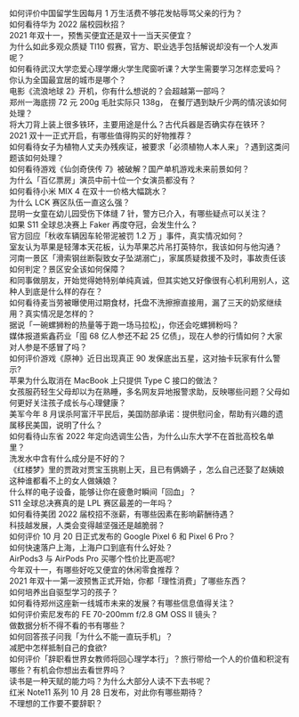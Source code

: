 如何评价中国留学生因每月 1 万生活费不够花发帖辱骂父亲的行为？  
如何看待华为 2022 届校园秋招？  
2021 年双十一，预售买便宜还是双十一当天买便宜？  
为什么如此多观众质疑 TI10 假赛，官方、职业选手包括解说却没有一个人发声呢？  
如何看待武汉大学恋爱心理学爆火学生爬窗听课？大学生需要学习怎样恋爱吗？  
你认为全国最宜居的城市是哪个？  
电影《流浪地球 2》开机，你有什么想说的？会超越第一部吗？  
郑州一海底捞 72 元 200g 毛肚实际只 138g， 在餐厅遇到缺斤少两的情况该如何处理？  
将大刀背上装上很多铁环，主要用途是什么？古代兵器是否确实存在铁环？  
2021 双十一正式开启，有哪些值得购买的好物推荐？  
如何看待女子为植物人丈夫办残疾证，被要求「必须植物人本人来」？遇到这类问题该如何处理？  
如何看待游戏《仙剑奇侠传 7》被破解？国产单机游戏未来前景如何？  
为什么「百亿票房」演员中前十位一个女演员都没有？  
如何看待小米 MIX 4 在双十一价格大幅跳水？  
为什么 LCK 赛区队伍一直这么强？  
昆明一女童在幼儿园受伤下体缝 7 针，警方已介入，有哪些疑点可以关注？  
如果 S11 全球总决赛上 Faker 再度夺冠，会发生什么？  
官方回应「秋收车辆因车轮带泥被罚 1.2 万 」事件，真实情况如何？  
室友认为苹果是轻薄本天花板，认为苹果芯片吊打英特尔，我该如何与他沟通？  
河南一景区「滑索钢丝断裂致女子坠湖溺亡」，家属质疑救援不及时，事故责任该如何判定？景区安全该如何保障？  
和同事做朋友，开始觉得她特别单纯真诚，但其实她又好像很有心机利用别人，这种人到底是什么样的存在？  
如何看待麦当劳被曝使用过期食材，托盘不洗擦擦直接用，漏了三天的奶浆继续用？真实情况是怎样的？  
据说「一碗螺狮粉的热量等于跑一场马拉松」，你还会吃螺狮粉吗？  
媒体报道紫鑫药业「囤 68 亿人参还不起 25 亿债」，现在人参的行情如何？大家对人参是不感冒了吗？  
如何评价游戏《原神》近日出现真正 90 发保底出五星，这对抽卡玩家有什么警示?  
苹果为什么取消在 MacBook 上只提供 Type C 接口的做法？  
女孩服药轻生父母却以为在熟睡，多名网友异地报警求助，反映哪些问题？父母如何更好关注孩子成长与心理健康？  
美军今年 8 月误杀阿富汗平民后，美国防部承诺：提供慰问金，帮助有兴趣的遗属移民美国，说明了什么？  
如何看待山东省 2022 年定向选调生公告，为什么山东大学不在首批高校名单里？  
洗发水中含有什么成分是不好的？  
《红楼梦》里的贾政对贾宝玉挑剔上天，且已有俩嫡子 ，怎么自己还娶了赵姨娘这种谁都看不上的女人做姨娘？  
什么样的电子设备，能够让你在疲惫时瞬间「回血」？  
S11 全球总决赛真的是 LPL 赛区最差的一年吗？  
如何看待美团 2022 届校招不涨薪，有哪些因素在影响薪酬待遇？  
科技越发展，人类会变得越坚强还是越脆弱？  
如何评价 10 月 20 日正式发布的 Google Pixel 6 和 Pixel 6 Pro？  
如何快速落户上海，上海户口到底有什么好处？  
AirPods3 与 AirPods Pro 买哪个性价比更高呢?  
今年双十一，有哪些好吃又便宜的休闲零食推荐？  
2021 年双十一第一波预售正式开始，你都「理性消费」了哪些东西？  
如何培养出自驱型学习的孩子？  
如何看待郑州这座新一线城市未来的发展？有哪些信息值得关注？  
如何评价索尼发布的 FE 70-200mm f/2.8 GM OSS II 镜头？  
做数据分析不得不看的书有哪些？  
如何回答孩子问我「为什么不能一直玩手机」？  
减肥中怎样抵制自己的食欲?  
如何评价「辞职看世界女教师将回心理学本行」？旅行带给一个人的价值和积淀有哪些？有机会你想出去看世界吗？  
读书是一种天赋的能力吗？为什么大部分人读不下去书呢？  
红米 Note11 系列 10 月 28 日发布，对此你有哪些期待？  
不理想的工作要不要辞职？  
